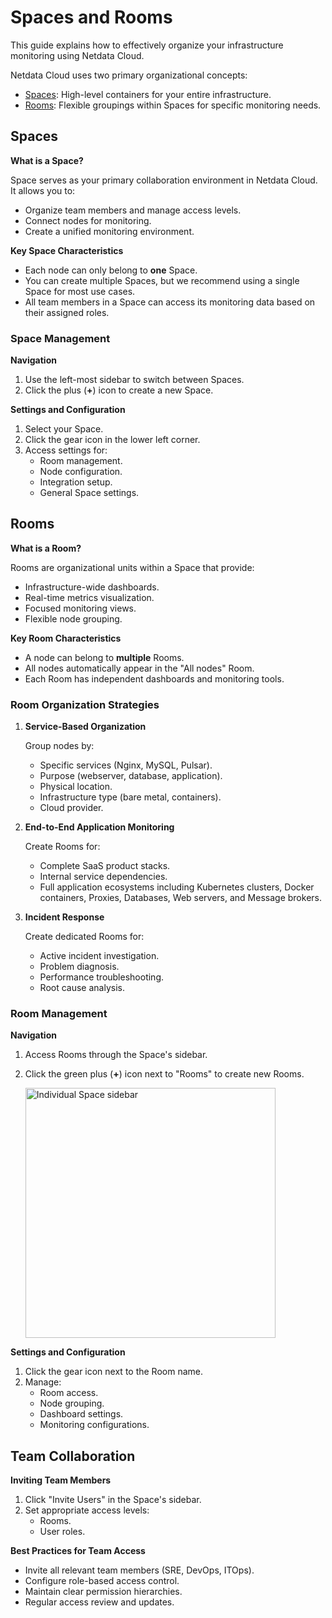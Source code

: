 # Spaces and Rooms

This guide explains how to effectively organize your infrastructure monitoring using Netdata Cloud.

Netdata Cloud uses two primary organizational concepts:

- [Spaces](#spaces): High-level containers for your entire infrastructure.
- [Rooms](#rooms): Flexible groupings within Spaces for specific monitoring needs.

## Spaces

**What is a Space?**

Space serves as your primary collaboration environment in Netdata Cloud. It allows you to:

- Organize team members and manage access levels.
- Connect nodes for monitoring.
- Create a unified monitoring environment.

**Key Space Characteristics**

- Each node can only belong to **one** Space.
- You can create multiple Spaces, but we recommend using a single Space for most use cases.
- All team members in a Space can access its monitoring data based on their assigned roles.

### Space Management

**Navigation**

1. Use the left-most sidebar to switch between Spaces.
2. Click the plus (**+**) icon to create a new Space.

**Settings and Configuration**

1. Select your Space.
2. Click the gear icon in the lower left corner.
3. Access settings for:
    - Room management.
    - Node configuration.
    - Integration setup.
    - General Space settings.

## Rooms

**What is a Room?**

Rooms are organizational units within a Space that provide:

- Infrastructure-wide dashboards.
- Real-time metrics visualization.
- Focused monitoring views.
- Flexible node grouping.

**Key Room Characteristics**

- A node can belong to **multiple** Rooms.
- All nodes automatically appear in the "All nodes" Room.
- Each Room has independent dashboards and monitoring tools.

### Room Organization Strategies

1. **Service-Based Organization**

   Group nodes by:
    - Specific services (Nginx, MySQL, Pulsar).
    - Purpose (webserver, database, application).
    - Physical location.
    - Infrastructure type (bare metal, containers).
    - Cloud provider.

2. **End-to-End Application Monitoring**

   Create Rooms for:
    - Complete SaaS product stacks.
    - Internal service dependencies.
    - Full application ecosystems including Kubernetes clusters, Docker containers, Proxies, Databases, Web servers, and Message brokers.

3. **Incident Response**

   Create dedicated Rooms for:
    - Active incident investigation.
    - Problem diagnosis.
    - Performance troubleshooting.
    - Root cause analysis.

### Room Management

**Navigation**

1. Access Rooms through the Space's sidebar.
2. Click the green plus (**+**) icon next to "Rooms" to create new Rooms.

   <img src="https://github.com/user-attachments/assets/16958ba8-53ac-4e78-a51f-7ea328e97f31" height="400px" alt="Individual Space sidebar">

**Settings and Configuration**

1. Click the gear icon next to the Room name.
2. Manage:
    - Room access.
    - Node grouping.
    - Dashboard settings.
    - Monitoring configurations.

## Team Collaboration

**Inviting Team Members**

1. Click "Invite Users" in the Space's sidebar.
2. Set appropriate access levels:
    - Rooms.
    - User roles.

**Best Practices for Team Access**

- Invite all relevant team members (SRE, DevOps, ITOps).
- Configure role-based access control.
- Maintain clear permission hierarchies.
- Regular access review and updates.
